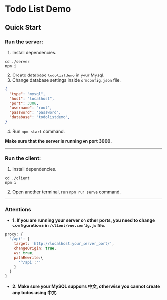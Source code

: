 # Todo List Demo
## Quick Start
### Run the server: 
1. Install dependencies.
```shell
cd ./server
npm i
```
2. Create database `todolistdemo` in your Mysql.
3. Change database settings inside `ormconfig.json` file.
```json
{
  "type": "mysql",
  "host": "localhost",
  "port": 3306,
  "username": "root",
  "password": "password",
  "database": "todolistdemo",
}
```
4. Run `npm start` command.

**Make sure that the server is running on port 3000.**

---
### Run the client:
1. Install dependencies.
```shell
cd ./client
npm i
```
2. Open another terminal, run `npm run serve` command.
---
### Attentions
- **1. If you are running your server on other ports, you need to change configurations in `/client/vue.config.js` file:**
```javascript
proxy: {
  '/api': {
    target: 'http://localhost:your_server_port/',
    changeOrigin: true,
    ws: true,
    pathRewrite:{
      '^/api':''
    }
  }
}
```
- **2. Make sure your MySQL supports 中文, otherwise you cannot create any todos using 中文.**
